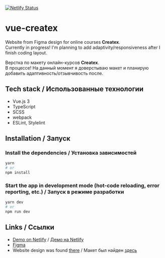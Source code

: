 [![Netlify Status](https://api.netlify.com/api/v1/badges/f241863e-227f-4134-9269-f24ec30fa27b/deploy-status)](https://vue-createx.netlify.app)

# vue-createx

Website from Figma design for online courses **Createx**.
<br>
Currently in progress! I'm planning to add adaptivity/responsiveness after I finish coding layout.

Верстка по макету онлайн-курсов **Createx**.
<br>
В процессе! На данный момент я доверстываю макет и планирую добавить адаптивность/отзывчивость после.

## Tech stack / Использованные технологии
- Vue.js 3
- TypeScript
- SCSS
- webpack
- ESLint, Stylelint

## Installation / Запуск

### Install the dependencies / Установка зависимостей
```bash
yarn
# or
npm install
```

### Start the app in development mode (hot-code reloading, error reporting, etc.) / Запуск в режиме разработки
```bash
yarn dev
# or
npm run dev
```

## Links / Ссылки
- [Demo on Netlify](https://vue-createx.netlify.app) / [Демо на Netlify](https://vue-createx.netlify.app)
- [Figma](https://www.figma.com/file/2ZWX21Kfd6rLZVAm7hO8lz/Free-%231.-Online-course)
- Website design was found [there](https://blog.maxgraph.ru/besplatnye-makety-figma-dlya-verstki-sajta-4/) / Макет был найден [здесь](https://blog.maxgraph.ru/besplatnye-makety-figma-dlya-verstki-sajta-4/)
